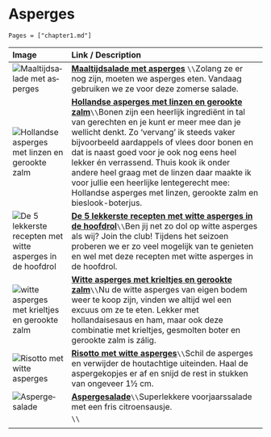 # Asperges

```@contents
Pages = ["chapter1.md"]
```

| Image| Link / Description |
| :--- | :--- |
| ![Maal­tijd­sa­la­de met as­per­ges](https://static.ah.nl/static/recepten/img_090957_445x297_JPG.jpg) | **[Maal­tijd­sa­la­de met as­per­ges](https://www.ah.nl/allerhande/recept/R-R1188680/maaltijdsalade-met-asperges)** ``\\``Zolang ze er nog zijn, moeten we asperges eten. Vandaag gebruiken we ze voor deze zomerse salade. |
| ![Hollandse asperges met linzen en gerookte zalm](https://www.francescakookt.nl/wp-content/uploads/2018/04/hollandse-asperges-met-linzen-en-gerookte-zalm-1.jpg) | **[Hollandse asperges met linzen en gerookte zalm](https://www.francescakookt.nl/hollandse-asperges-linzen-en-gerookte-zalm/)**``\\``Bonen zijn een heerlijk ingrediënt in tal van gerechten en je kunt er meer mee dan je wellicht denkt. Zo ‘vervang’ ik steeds vaker bijvoorbeeld aardappels of vlees door bonen en dat is naast goed voor je ook nog eens heel lekker én verrassend. Thuis kook ik onder andere heel graag met de linzen daar maakte ik voor jullie een heerlijke lentegerecht mee: Hollandse asperges met linzen, gerookte zalm en bieslook-boterjus. |
| ![De 5 lekkerste recepten met witte asperges in de hoofdrol](https://www.culy.nl/wp-content/uploads/2015/06/Geroosterde-varkensbuik-met-witte-asperges-erwten-en-snijbiet-638x425.jpg) | **[De 5 lekkerste recepten met witte asperges in de hoofdrol](https://www.culy.nl/inspiratie/de-5-lekkerste-recepten-met-witte-asperges-in-de-hoofdrol/)**``\\``Ben jij net zo dol op witte asperges als wij? Join the club! Tijdens het seizoen proberen we er zo veel mogelijk van te genieten en wel met deze recepten met witte asperges in de hoofdrol. |
| ![witte asperges met krieltjes en gerookte zalm](https://img.culy.nl/images/-FN8Lg6LBebmqlrK9hEJlSaA32E=/768x271/smart/filters:format(jpeg):quality(80)/https%3A%2F%2Fwww.culy.nl%2Fwp-content%2Fuploads%2F2015%2F05%2Funnamed-1.jpg) | **[Witte asperges met krieltjes en gerookte zalm](https://www.culy.nl/recepten/culy-homemade-witte-asperges-met-krieltjes-en-gerookte-zalm/)**``\\``Nu de witte asperges van eigen bodem weer te koop zijn, vinden we altijd wel een excuus om ze te eten. Lekker met hollandaisesaus en ham, maar ook deze combinatie met krieltjes, gesmolten boter en gerookte zalm is zálig.  |
| ![Risotto met witte asperges](https://www.okokorecepten.nl/i/recepten/kookboeken/2014/recepten-venetie/risotto-witte-asperges-500.jpg) | **[Risotto met witte asperges](https://www.okokorecepten.nl/recept/rijst/risotto/risotto-witte-asperges)**``\\``Schil de asperges en verwijder de houtachtige uiteinden. Haal de aspergekopjes er af en snijd de rest in stukken van ongeveer 1½ cm. |
| ![As­per­ge­sa­la­de](https://static.ah.nl/static/recepten/img_005835_445x297_JPG.jpg) | **[As­per­ge­sa­la­de](https://www.ah.nl/allerhande/recept/R-R545358/aspergesalade)**``\\``Superlekkere voorjaarssalade met een fris citroensausje. |
| ![]() | **[]()**``\\`` |
||